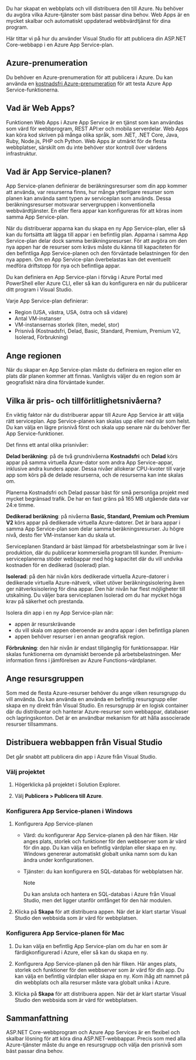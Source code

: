 Du har skapat en webbplats och vill distribuera den till Azure. Nu behöver du avgöra vilka Azure-tjänster som bäst passar dina behov. Web Apps är en mycket skalbar och automatiskt uppdaterad webbvärdtjänst för dina program.

Här tittar vi på hur du använder Visual Studio för att publicera din ASP.NET Core-webbapp i en Azure App Service-plan.

## <a name="azure-subscription"></a>Azure-prenumeration

Du behöver en Azure-prenumeration för att publicera i Azure. Du kan använda en [kostnadsfri Azure-prenumeration](https://azure.microsoft.com/free/) för att testa Azure App Service-funktionerna.

## <a name="what-is-web-apps"></a>Vad är Web Apps?

Funktionen Web Apps i Azure App Service är en tjänst som kan användas som värd för webbprogram, REST API:er och mobila serverdelar. Web Apps kan köra kod skriven på många olika språk, som .NET, .NET Core, Java, Ruby, Node.js, PHP och Python. Web Apps är utmärkt för de flesta webbplatser, särskilt om du inte behöver stor kontroll över värdens infrastruktur.

## <a name="what-is-the-app-service-plan"></a>Vad är App Service-planen?

App Service-planen definierar de beräkningsresurser som din app kommer att använda, var resurserna finns, hur många ytterligare resurser som planen kan använda samt typen av serviceplan som används. Dessa beräkningsresurser motsvarar servergruppen i konventionella webbvärdtjänster. En eller flera appar kan konfigureras för att köras inom samma App Service-plan.

När du distribuerar apparna kan du skapa en ny App Service-plan, eller så kan du fortsätta att lägga till appar i en befintlig plan.  Apparna i samma App Service-plan delar dock samma beräkningsresurser. För att avgöra om den nya appen har de resurser som krävs måste du känna till kapaciteten för den befintliga App Service-planen och den förväntade belastningen för den nya appen. Om en App Service-plan överbelastas kan det eventuellt medföra driftstopp för nya och befintliga appar.

Du kan definiera en App Service-plan i förväg i Azure Portal med PowerShell eller Azure CLI, eller så kan du konfigurera en när du publicerar ditt program i Visual Studio.

Varje App Service-plan definierar:

- Region (USA, västra, USA, östra och så vidare)
- Antal VM-instanser
- VM-instansernas storlek (liten, medel, stor)
- Prisnivå (Kostnadsfri, Delad, Basic, Standard, Premium, Premium V2, Isolerad, Förbrukning)

## <a name="specify-the-region"></a>Ange regionen

När du skapar en App Service-plan måste du definiera en region eller en plats där planen kommer att finnas. Vanligtvis väljer du en region som är geografiskt nära dina förväntade kunder.

## <a name="what-are-the-pricing-and-reliability-levels"></a>Vilka är pris- och tillförlitlighetsnivåerna?

En viktig faktor när du distribuerar appar till Azure App Service är att välja rätt serviceplan. App Service-planen kan skalas upp eller ned när som helst. Du kan välja en lägre prisnivå först och skala upp senare när du behöver fler App Service-funktioner.

Det finns ett antal olika prisnivåer:

**Delad beräkning**: på de två grundnivåerna **Kostnadsfri** och **Delad** körs appar på samma virtuella Azure-dator som andra App Service-appar, inklusive andra kunders appar. Dessa nivåer allokerar CPU-kvoter till varje app som körs på de delade resurserna, och de resurserna kan inte skalas om.

Planerna Kostnadsfri och Delad passar bäst för små personliga projekt med mycket begränsad trafik. De har en fast gräns på 165 MB utgående data var 24:e timme.

**Dedikerad beräkning**: på nivåerna **Basic, Standard, Premium och Premium V2** körs appar på dedikerade virtuella Azure-datorer. Det är bara appar i samma App Service-plan som delar samma beräkningsresurser. Ju högre nivå, desto fler VM-instanser kan du skala ut.

Serviceplanen Standard är bäst lämpad för arbetsbelastningar som är live i produktion, där du publicerar kommersiella program till kunder.
Premium-serviceplanerna stöder webbappar med hög kapacitet där du vill undvika kostnaden för en dedikerad (isolerad) plan.

**Isolerad**: på den här nivån körs dedikerade virtuella Azure-datorer i dedikerade virtuella Azure-nätverk, vilket utöver beräkningsisolering även ger nätverksisolering för dina appar. Den här nivån har flest möjligheter till utskalning. Du väljer bara serviceplanen Isolerad om du har mycket höga krav på säkerhet och prestanda.

Isolera din app i en ny App Service-plan när:

- appen är resurskrävande
- du vill skala om appen oberoende av andra appar i den befintliga planen
- appen behöver resurser i en annan geografisk region.

**Förbrukning**: den här nivån är endast tillgänglig för funktionsappar. Här skalas funktionerna om dynamiskt beroende på arbetsbelastningen. Mer information finns i jämförelsen av Azure Functions-värdplaner.

## <a name="specify-the-resource-group"></a>Ange resursgruppen

Som med de flesta Azure-resurser behöver du ange vilken resursgrupp du vill använda. Du kan använda en använda en befintlig resursgrupp eller skapa en ny direkt från Visual Studio. En resursgrupp är en logisk container där du distribuerar och hanterar Azure-resurser som webbappar, databaser och lagringskonton. Det är en användbar mekanism för att hålla associerade resurser tillsammans.

## <a name="deploy-your-web-app-from-visual-studio"></a>Distribuera webbappen från Visual Studio

Det går snabbt att publicera din app i Azure från Visual Studio.

### <a name="select-the-project"></a>Välj projektet

1. Högerklicka på projektet i Solution Explorer.

1. Välj **Publicera > Publicera till Azure**.

### <a name="configure-the-app-service-plan-in-windows"></a>Konfigurera App Service-planen i Windows

1. Konfigurera App Service-planen

    - Värd: du konfigurerar App Service-planen på den här fliken. Här anges plats, storlek och funktioner för den webbserver som är värd för din app. Du kan välja en befintlig värdplan eller skapa en ny. Windows genererar automatiskt globalt unika namn som du kan ändra under konfigurationen.
    - Tjänster: du kan konfigurera en SQL-databas för webbplatsen här.

        > [!NOTE]
        > Du kan ansluta och hantera en SQL-databas i Azure från Visual Studio, men det ligger utanför omfånget för den här modulen.

1. Klicka på **Skapa** för att distribuera appen. När det är klart startar Visual Studio den webbsida som är värd för webbplatsen.

### <a name="configure-the-app-service-plan-for-mac"></a>Konfigurera App Service-planen för Mac

1. Du kan välja en befintlig App Service-plan om du har en som är färdigkonfigurerad i Azure, eller så kan du skapa en ny.

1. Konfigurera App Service-planen på den här fliken. Här anges plats, storlek och funktioner för den webbserver som är värd för din app. Du kan välja en befintlig värdplan eller skapa en ny. Kom ihåg att namnet på din webbplats och alla resurser måste vara globalt unika i Azure.

1. Klicka på **Skapa** för att distribuera appen. När det är klart startar Visual Studio den webbsida som är värd för webbplatsen.

## <a name="summary"></a>Sammanfattning

ASP.NET Core-webbprogram och Azure App Services är en flexibel och skalbar lösning för att köra dina ASP.NET-webbappar. Precis som med alla Azure-tjänster måste du ange en resursgrupp och välja den prisnivå som bäst passar dina behov.
